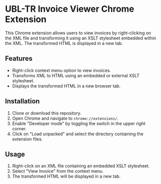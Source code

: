 ﻿# UBL-TR Invoice Viewer Chrome Extension

This Chrome extension allows users to view invoices by right-clicking on the XML file and transforming it using an XSLT stylesheet embedded within the XML. The transformed HTML is displayed in a new tab.

## Features

- Right-click context menu option to view invoices.
- Transforms XML to HTML using an embedded or external XSLT stylesheet.
- Displays the transformed HTML in a new browser tab.

## Installation

1. Clone or download this repository.
2. Open Chrome and navigate to `chrome://extensions/`.
3. Enable "Developer mode" by toggling the switch in the upper right corner.
4. Click on "Load unpacked" and select the directory containing the extension files.

## Usage

1. Right-click on an XML file containing an embedded XSLT stylesheet.
2. Select "View Invoice" from the context menu.
3. The transformed HTML will be displayed in a new tab.
